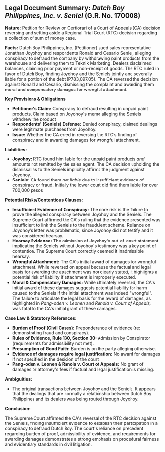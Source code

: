 ## Legal Document Summary: *Dutch Boy Philippines, Inc. v. Seniel* (G.R. No. 170008)

**Nature:** Petition for Review on Certiorari of a Court of Appeals (CA) decision reversing and setting aside a Regional Trial Court (RTC) decision regarding a collection of sum of money case.

**Facts:** Dutch Boy Philippines, Inc. (Petitioner) sued sales representative Jonathan Joyohoy and respondents Ronald and Cesario Seniel, alleging conspiracy to defraud the company by withdrawing paint products from the warehouse and delivering them to Teknik Marketing. Dealers disclaimed balances, claiming prior payment or non-receipt of goods.  The RTC ruled in favor of Dutch Boy, finding Joyohoy and the Seniels jointly and severally liable for a portion of the debt (P783,097.05). The CA reversed the decision against Ronald and Cesario, dismissing the complaint and awarding them moral and compensatory damages for wrongful attachment.

**Key Provisions & Obligations:**

*   **Petitioner's Claim:** Conspiracy to defraud resulting in unpaid paint products. Claim based on Joyohoy's memo alleging the Seniels withdrew the product
*   **Respondents' (Seniels) Defense:** Denied conspiracy, claimed dealings were legitimate purchases from Joyohoy.
*   **Issue:** Whether the CA erred in reversing the RTC’s finding of conspiracy and in awarding damages for wrongful attachment.

**Liabilities:**

*   **Joyohoy:**  RTC found him liable for the unpaid paint products *and* amounts not remitted by the sales agent.  The CA decision upholding the dismissal as to the Seniels implicitly affirms the judgment against Joyohoy.
*   **Seniels:** CA found them *not liable* due to insufficient evidence of conspiracy or fraud. Initially the lower court did find them liable for over 700,000 pesos

**Potential Risks/Contentious Clauses:**

*   **Insufficient Evidence of Conspiracy:**  The core risk is the failure to prove the alleged conspiracy between Joyohoy and the Seniels. The Supreme Court affirmed the CA's ruling that the evidence presented was insufficient to link the Seniels to the fraudulent scheme. Reliance on Joyohoy’s letter was problematic, since Joyohoy did not testify and it was considered hearsay.
*   **Hearsay Evidence:** The admission of Joyohoy's out-of-court statement implicating the Seniels without Joyohoy's testimony was a key point of contention. The Supreme Court correctly deemed it inadmissible hearsay.
*   **Wrongful Attachment:** The CA's initial award of damages for wrongful attachment. While reversed on appeal because the factual and legal basis for awarding the attachment was not clearly stated, it highlights a potential risk of liability if attachment is improperly executed.
*   **Moral & Compensatory Damages:** While ultimately reversed, the CA's initial award of these damages suggests potential liability for harm caused to the Seniels if the initial attachment was indeed "wrongful". The failure to articulate the legal basis for the award of damages, as highlighted in *Pang-oden v. Leonen* and *Ranola v. Court of Appeals,* was fatal to the CA's initial grant of these damages.

**Case Law & Statutory References:**

*   **Burden of Proof (Civil Cases):** Preponderance of evidence (re: demonstrating fraud and conspiracy).
*   **Rules of Evidence, Rule 130, Section 30:** Admission by Conspirator (requirements for admissibility not met).
*   **Presumption of Good Faith:** Burden is on the party alleging otherwise.
*   **Evidence of damages require legal justification:** No award for damages if not specified in the desicion of the court.
*   **Pang-oden v. Leonen & Ranola v. Court of Appeals:** No grant of damages or attorney's fees if factual and legal justification is missing.

**Ambiguities:**

*   The original transactions between Joyohoy and the Seniels. It appears that the dealings that are normally a relationship between Dutch Boy Philippines and its dealers was being routed through Joyohoy.

**Conclusion:**

The Supreme Court affirmed the CA's reversal of the RTC decision against the Seniels, finding insufficient evidence to establish their participation in a conspiracy to defraud Dutch Boy. The court's reliance on precedent regarding burden of proof, admissibility of evidence, and requirements for awarding damages demonstrates a strong emphasis on procedural fairness and evidentiary standards in civil litigation.
